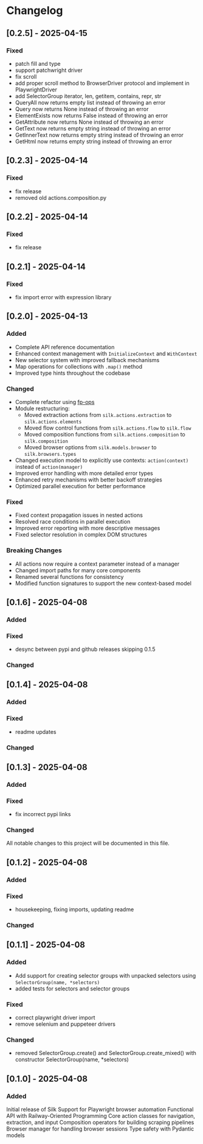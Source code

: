 # Changelog
## [0.2.5] - 2025-04-15

### Fixed
- patch fill and type
- support patchwright driver
- fix scroll
- add proper scroll method to BrowserDriver protocol and implement in PlaywrightDriver
- add SelectorGroup iterator, len, getitem, contains, repr, str
- QueryAll now returns empty list instead of throwing an error
- Query now returns None instead of throwing an error
- ElementExists now returns False instead of throwing an error
- GetAttribute now returns None instead of throwing an error
- GetText now returns empty string instead of throwing an error
- GetInnerText now returns empty string instead of throwing an error
- GetHtml now returns empty string instead of throwing an error

## [0.2.3] - 2025-04-14

### Fixed
- fix release
- removed old actions.composition.py


## [0.2.2] - 2025-04-14

### Fixed
- fix release

## [0.2.1] - 2025-04-14

### Fixed
- fix import error with expression library

## [0.2.0] - 2025-04-13

### Added
- Complete API reference documentation
- Enhanced context management with `InitializeContext` and `WithContext`
- New selector system with improved fallback mechanisms
- Map operations for collections with `.map()` method
- Improved type hints throughout the codebase

### Changed
- Complete refactor using [fp-ops](https://github.com/galaddirie/fp-ops/)
- Module restructuring:
  - Moved extraction actions from `silk.actions.extraction` to `silk.actions.elements`
  - Moved flow control functions from `silk.actions.flow` to `silk.flow`
  - Moved composition functions from `silk.actions.composition` to `silk.composition` 
  - Moved browser options from `silk.models.browser` to `silk.browsers.types`
- Changed execution model to explicitly use contexts: `action(context)` instead of `action(manager)`
- Improved error handling with more detailed error types
- Enhanced retry mechanisms with better backoff strategies
- Optimized parallel execution for better performance

### Fixed
- Fixed context propagation issues in nested actions
- Resolved race conditions in parallel execution
- Improved error reporting with more descriptive messages
- Fixed selector resolution in complex DOM structures

### Breaking Changes
- All actions now require a context parameter instead of a manager
- Changed import paths for many core components
- Renamed several functions for consistency
- Modified function signatures to support the new context-based model


## [0.1.6] - 2025-04-08

### Added

### Fixed
- desync between pypi and github releases skipping 0.1.5

### Changed



## [0.1.4] - 2025-04-08

### Added

### Fixed
- readme updates

### Changed


## [0.1.3] - 2025-04-08

### Added

### Fixed

- fix incorrect pypi links

### Changed




All notable changes to this project will be documented in this file.


## [0.1.2] - 2025-04-08

### Added

### Fixed
- housekeeping, fixing imports, updating readme

### Changed


## [0.1.1] - 2025-04-08

### Added
- Add support for creating selector groups with unpacked selectors using `SelectorGroup(name, *selectors)`
- added tests for selectors and selector groups

### Fixed
- correct playwright driver import
- remove selenium and puppeteer drivers

### Changed
- removed SelectorGroup.create() and SelectorGroup.create_mixed() with constructor SelectorGroup(name, *selectors)

## [0.1.0] - 2025-04-08

### Added
Initial release of Silk
Support for Playwright browser automation
Functional API with Railway-Oriented Programming
Core action classes for navigation, extraction, and input
Composition operators for building scraping pipelines
Browser manager for handling browser sessions
Type safety with Pydantic models
